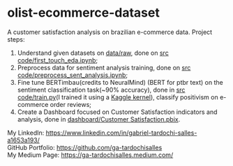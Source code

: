 # olist-ecommerce-dataset
A customer satisfaction analysis on brazilian e-commerce data. Project steps:
1. Understand given datasets on [data/raw](), done on [src code/first_touch_eda.ipynb]();
2. Preprocess data for sentiment analysis training, done on [src code/preprocess_sent_analysis.ipynb]();
3. Fine tune BERTimbau(credits to NeuralMind) (BERT for ptbr text) on the sentiment classification task(~90% accuracy), done in [src code/train.py]()(I trained it using a [Kaggle kernel]()), classify positivism on e-commerce order reviews;
4. Create a Dashboard focused on Customer Satisfaction indicators and analysis, done in [dashboard/Customer Satisfaction.pbix]().  

My LinkedIn: https://www.linkedin.com/in/gabriel-tardochi-salles-a1653a193/  
GitHub Portfolio: https://github.com/ga-tardochisalles  
My Medium Page: https://ga-tardochisalles.medium.com/
